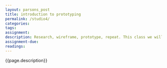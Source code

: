 ```yaml
---  
layout: parsons_post  
title: introduction to prototyping
permalink: /studio4/  
categories:   
tags:  
assignment: 
description: Research, wireframe, prototype, repeat. This class we will acquaint ourselves with the process of taking a design from page to web, ahead of your first assignment &#8600; 
assignment-due: 
readings: 
---  
```


{{page.description}}

